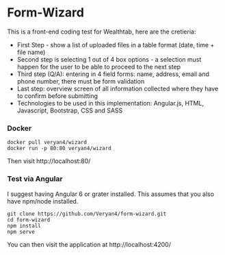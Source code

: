 # Form-Wizard

This is a front-end coding test for Wealthtab, here are the cretieria:

* First Step - show a list of uploaded files in a table format (date, time + file name)
* Second step is selecting 1 out of 4 box options - a selection must happen for the user to be able to proceed to the next step
* Third step (Q/A): entering in 4 field forms: name, address, email and phone number, there must be form validation
* Last step: overview screen of all information collected where they have to confirm before submitting
* Technologies to be used in this implementation: Angular.js, HTML, Javascript, Bootstrap, CSS and SASS

### Docker

```
docker pull veryan4/wizard
docker run -p 80:80 veryan4/wizard 
```
Then visit http://localhost:80/

### Test via Angular

I suggest having Angular 6 or grater installed. This assumes that you also have npm/node installed.

```
git clone https://github.com/Veryan4/form-wizard.git
cd form-wizard
npm install
npm serve
```

You can then visit the application at http://localhost:4200/
